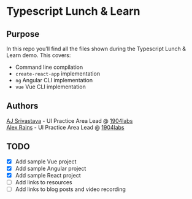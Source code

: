 # Typescript Lunch & Learn
## Purpose
In this repo you'll find all the files shown during the Typescript Lunch & Learn demo. This covers:
- Command line compilation
- `create-react-app` implementation
- `ng` Angular CLI implementation
- `vue` Vue CLI implementation

## Authors
[AJ Srivastava](https://github.com/ajsri) - UI Practice Area Lead @ [1904labs](https://1904labs.com/)  
[Alex Rains](https://github.com/tynarus) - UI Practice Area Lead @ [1904labs](https://1904labs.com/)

## TODO
- [x] Add sample Vue project
- [x] Add sample Angular project
- [x] Add sample React project
- [ ] Add links to resources
- [ ] Add links to blog posts and video recording
